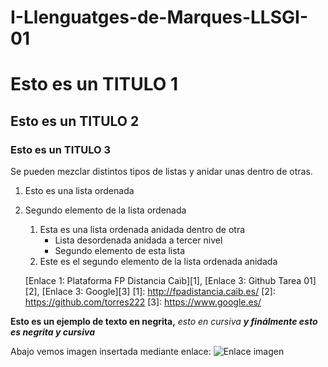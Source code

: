 # I-Llenguatges-de-Marques-LLSGI-01
Esto es un TITULO 1
=============
Esto es un TITULO 2
-------------
### Esto es un TITULO 3



Se pueden mezclar distintos tipos de listas y anidar unas dentro de otras.
1. Esto es una lista ordenada
2. Segundo elemento de la lista ordenada
    1. Esta es una lista ordenada anidada dentro de otra
        * Lista desordenada anidada a tercer nivel
        * Segundo elemento de esta lista
    2. Este es el segundo elemento de la lista ordenada anidada
    
    
    
    [Enlace 1: Plataforma FP Distancia Caib][1], [Enlace 3: Github Tarea 01][2], [Enlace 3: Google][3]
 [1]: http://fpadistancia.caib.es/
 [2]: https://github.com/torres222
 [3]: https://www.google.es/
 
 
 
 **Esto es un ejemplo de texto en negrita,**
 *esto en cursiva*
 ***y finálmente esto es negrita y cursiva***
 
 
 
 Abajo vemos imagen insertada mediante enlace:
 ![Enlace imagen](http://tecnonauta.net/wp-content/uploads/sites/12/2016/10/ordenador-zombi.jpg)
